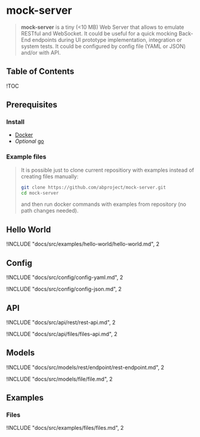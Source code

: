 # mock-server

> **mock-server** is a tiny (<10 MB) Web Server that allows to emulate RESTful and WebSocket.
> It could be useful for a quick mocking Back-End endpoints during UI prototype implementation, integration or system tests.
> It could be configured by config file (YAML or JSON) and/or with API.

## Table of Contents

!TOC

## Prerequisites

### Install

- [Docker](https://docs.docker.com/install/)
- _Optional_ [go](https://golang.org/doc/install)

### Example files

> It is possible just to clone current repositiory with examples instead of creating files manually:
>
> ```bash
> git clone https://github.com/abproject/mock-server.git
> cd mock-server
> ```
>
> and then run docker commands with examples from repository (no path changes needed).

## Hello World

!INCLUDE "docs/src/examples/hello-world/hello-world.md", 2

## Config

!INCLUDE "docs/src/config/config-yaml.md", 2

!INCLUDE "docs/src/config/config-json.md", 2

## API

!INCLUDE "docs/src/api/rest/rest-api.md", 2

!INCLUDE "docs/src/api/files/files-api.md", 2

## Models

!INCLUDE "docs/src/models/rest/endpoint/rest-endpoint.md", 2

!INCLUDE "docs/src/models/file/file.md", 2

## Examples

### Files

!INCLUDE "docs/src/examples/files/files.md", 2
